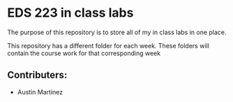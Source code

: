 # EDS 223 in class labs

The purpose of this repository is to store all of my in class labs in one place.

This repository has a different folder for each week. These folders will contain the course work for that corresponding week


## Contributers:

-   Austin Martinez
